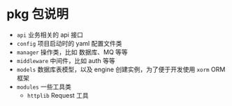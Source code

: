 pkg 包说明
====
* `api` 业务相关的 api 接口
* `config` 项目启动时的 yaml 配置文件类
* `manager` 操作类，比如 数据库、MQ 等等
* `middleware` 中间件，比如 auth 等等
* `models` 数据库表模型，以及 engine 创建实例，为了便于开发使用 `xorm` ORM 框架
* `modules` 一些工具类
  * `httplib` Request 工具